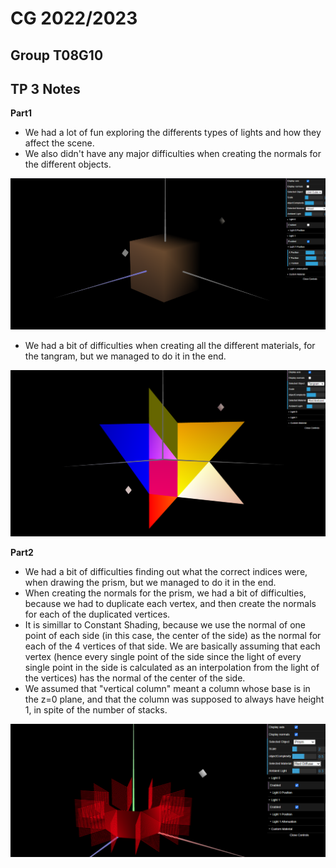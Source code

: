 # CG 2022/2023

## Group T08G10

## TP 3 Notes

**Part1**

- We had a lot of fun exploring the differents types of lights and how they affect the scene.
- We also didn't have any major difficulties when creating the normals for the different objects.

![Screenshot 1](screenshots/cg-t08g10-tp3-1.png)

- We had a bit of difficulties when creating all the different materials, for the tangram, but we managed to do it in the end.

![Screenshot 2](screenshots/cg-t08g10-tp3-2.png)

**Part2**

- We had a bit of difficulties finding out what the correct indices were, when drawing the prism, but we managed to do it in the end.
- When creating the normals for the prism, we had a bit of difficulties, because we had to duplicate each vertex, and then create the normals for each of the duplicated vertices.
- It is simillar to Constant Shading, because we use the normal of one point of each side (in this case, the center of the side) as the normal for each of the 4 vertices of that side. We are basically assuming that each vertex (hence every single point of the side since the light of every single point in the side is calculated as an interpolation from the light of the vertices) has the normal of the center of the side.
- We assumed that "vertical column" meant a column whose base is in the z=0 plane, and that the column was supposed to always have height 1, in spite of the number of stacks.

![Screenshot 3](screenshots/cg-t08g10-tp3-3.png)




